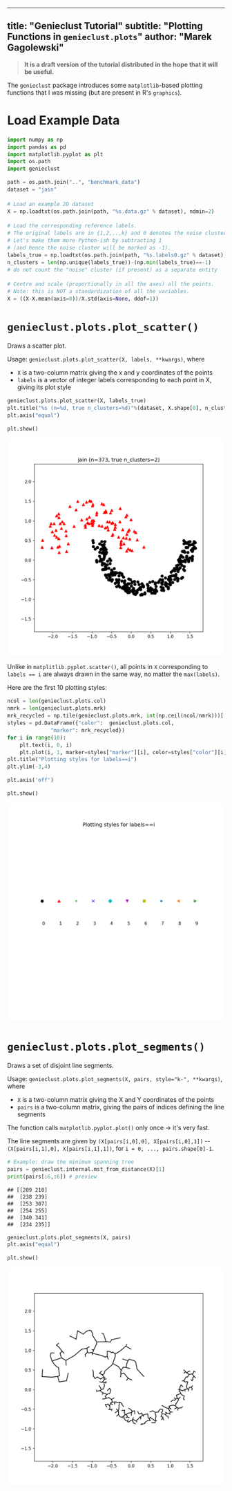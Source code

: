 

---
title: "Genieclust Tutorial"
subtitle: "Plotting Functions in `genieclust.plots`"
author: "Marek Gagolewski"
---


> **It is a draft version of the tutorial distributed
> in the hope that it will be useful.**

The `genieclust` package introduces some `matplotlib`-based plotting
functions that I was missing (but are present in R's `graphics`).








# Load Example Data



```python
import numpy as np
import pandas as pd
import matplotlib.pyplot as plt
import os.path
import genieclust
```



```python
path = os.path.join("..", "benchmark_data")
dataset = "jain"

# Load an example 2D dataset
X = np.loadtxt(os.path.join(path, "%s.data.gz" % dataset), ndmin=2)

# Load the corresponding reference labels.
# The original labels are in {1,2,..,k} and 0 denotes the noise cluster.
# Let's make them more Python-ish by subtracting 1
# (and hence the noise cluster will be marked as -1).
labels_true = np.loadtxt(os.path.join(path, "%s.labels0.gz" % dataset), dtype=np.intp)-1
n_clusters = len(np.unique(labels_true))-(np.min(labels_true)==-1)
# do not count the "noise" cluster (if present) as a separate entity

# Centre and scale (proportionally in all the axes) all the points.
# Note: this is NOT a standardization of all the variables.
X = ((X-X.mean(axis=0))/X.std(axis=None, ddof=1))
```


# `genieclust.plots.plot_scatter()`

Draws a scatter plot.

Usage: `genieclust.plots.plot_scatter(X, labels, **kwargs)`, where

* `X` is a two-column matrix giving the x and y coordinates of the points
* `labels` is a vector of integer labels corresponding
to each point in X, giving its plot style



```python
genieclust.plots.plot_scatter(X, labels_true)
plt.title("%s (n=%d, true n_clusters=%d)"%(dataset, X.shape[0], n_clusters))
plt.axis("equal")
```

```python
plt.show()
```

![plot of chunk plot_scatter](plots-figures/plot_scatter-1.png)



Unlike in `matplitlib.pyplot.scatter()`, all points in `X`
corresponding to `labels == i` are always drawn in the same way,
    no matter the `max(labels)`.

Here are the first 10 plotting styles:



```python
ncol = len(genieclust.plots.col)
nmrk = len(genieclust.plots.mrk)
mrk_recycled = np.tile(genieclust.plots.mrk, int(np.ceil(ncol/nmrk)))[:ncol]
styles = pd.DataFrame({"color":  genieclust.plots.col,
              "marker": mrk_recycled})
for i in range(10):
    plt.text(i, 0, i)
    plt.plot(i, 1, marker=styles["marker"][i], color=styles["color"][i])
plt.title("Plotting styles for labels==i")
plt.ylim(-3,4)
```

```python
plt.axis('off')
```

```python
plt.show()
```

![plot of chunk plotting_styles](plots-figures/plotting_styles-1.png)



# `genieclust.plots.plot_segments()`

Draws a set of disjoint line segments.

Usage: `genieclust.plots.plot_segments(X, pairs, style="k-", **kwargs)`, where

* `X` is a two-column matrix giving the X and Y coordinates of the points
* `pairs` is a two-column matrix, giving the pairs of indices
        defining the line segments

The function calls `matplotlib.pyplot.plot()` only once → it's very fast.

The line segments are given by
    `(X[pairs[i,0],0], X[pairs[i,0],1])` -- `(X[pairs[i,1],0], X[pairs[i,1],1])`,
    for `i = 0, ..., pairs.shape[0]-1`.



```python
# Example: draw the minimum spanning tree
pairs = genieclust.internal.mst_from_distance(X)[1]
print(pairs[:6,:6]) # preview
```

```
## [[209 210]
##  [238 239]
##  [253 307]
##  [254 255]
##  [340 341]
##  [234 235]]
```


```python
genieclust.plots.plot_segments(X, pairs)
plt.axis("equal")
```

```python
plt.show()
```

![plot of chunk plot_segments](plots-figures/plot_segments-1.png)
